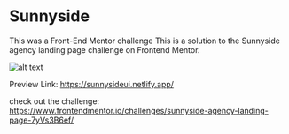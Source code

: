 # Sunnyside
This was a Front-End Mentor challenge
This is a solution to the Sunnyside agency landing page challenge on Frontend Mentor.


![alt text](https://res.cloudinary.com/dz209s6jk/image/upload/f_auto,q_auto,w_700/Challenges/wqzotbyfysz9pbfk9jus.jpg)

Preview Link: https://sunnysideui.netlify.app/

check out the challenge: https://www.frontendmentor.io/challenges/sunnyside-agency-landing-page-7yVs3B6ef/
